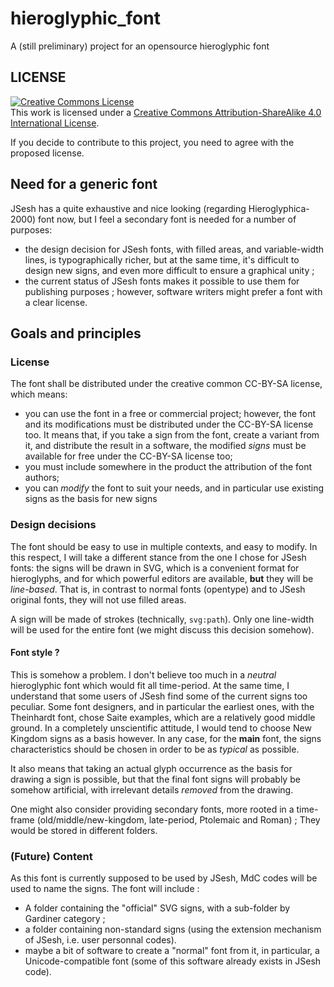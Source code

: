 # hieroglyphic_font
A (still preliminary) project for an opensource hieroglyphic font

## LICENSE

<a rel="license" href="http://creativecommons.org/licenses/by-sa/4.0/"><img alt="Creative Commons License" style="border-width:0" src="https://i.creativecommons.org/l/by-sa/4.0/88x31.png" /></a><br />This work is licensed under a <a rel="license" href="http://creativecommons.org/licenses/by-sa/4.0/">Creative Commons Attribution-ShareAlike 4.0 International License</a>.

If you decide to contribute to this project, you need to agree with the proposed license.

## Need for a generic font

JSesh has a quite exhaustive and nice looking (regarding Hieroglyphica-2000) font now, but I feel a secondary font is needed for a number of purposes:

- the design decision for JSesh fonts, with filled areas, and variable-width lines, is typographically richer, but at the same time, it's difficult to design new signs, and even more difficult to ensure a graphical unity ;
- the current status of JSesh fonts makes it possible to use them for publishing purposes ; however, software writers might prefer a font with a clear license.

## Goals and principles

### License

The font shall be distributed under the creative common CC-BY-SA license, which means:

- you can use the font in a free or commercial project; however, the font and its modifications must be distributed under the CC-BY-SA license too. It means that, if you take a sign from the font, create a variant from it, and distribute the result in a software, the modified *signs* must be available for free under the CC-BY-SA license too;
- you must include somewhere in the product the attribution of the font authors;
- you can *modify* the font to suit your needs, and in particular use existing signs as the basis for new signs

### Design decisions

The font should be easy to use in multiple contexts, and easy to modify. In this respect, I will take a different stance from the one I chose for JSesh fonts: the signs will be drawn in SVG, which is a convenient format for hieroglyphs, and for which powerful editors are available, **but** they will be *line-based*. That is, in contrast to normal fonts (opentype) and to JSesh original fonts, they will not use filled areas. 

A sign will be made of strokes (technically, `svg:path`). Only one line-width will be used for the entire font (we might discuss this decision somehow).

#### Font style ?

This is somehow a problem. I don't believe too much in a *neutral* hieroglyphic font which would fit all time-period. At the same time, I understand that some users of JSesh find some of the current signs too peculiar. Some font designers, and in particular the earliest ones, with the Theinhardt font, chose Saite examples, which are a relatively good middle ground. In a completely unscientific attitude, I would tend to choose New Kingdom signs as a basis however. In any case, for the **main** font, the signs characteristics should be chosen in order to be as *typical* as possible.

It also means that taking an actual glyph occurrence as the basis for drawing a sign is possible, but that the final font signs will probably be somehow artificial, with irrelevant details *removed* from the drawing.

One might also consider providing secondary fonts, more rooted in a time-frame (old/middle/new-kingdom, late-period, Ptolemaic and Roman) ;
They would be stored in different folders.


### (Future) Content

As this font is currently supposed to be used by JSesh, MdC codes will be used to name the signs. The font will include :

- A folder containing the "official" SVG signs, with a sub-folder by Gardiner category ;
- a folder containing non-standard signs (using the extension mechanism of JSesh, i.e. user personnal codes).
- maybe a bit of software to create a "normal" font from it, in particular, a Unicode-compatible font (some of this software already exists in JSesh code).


